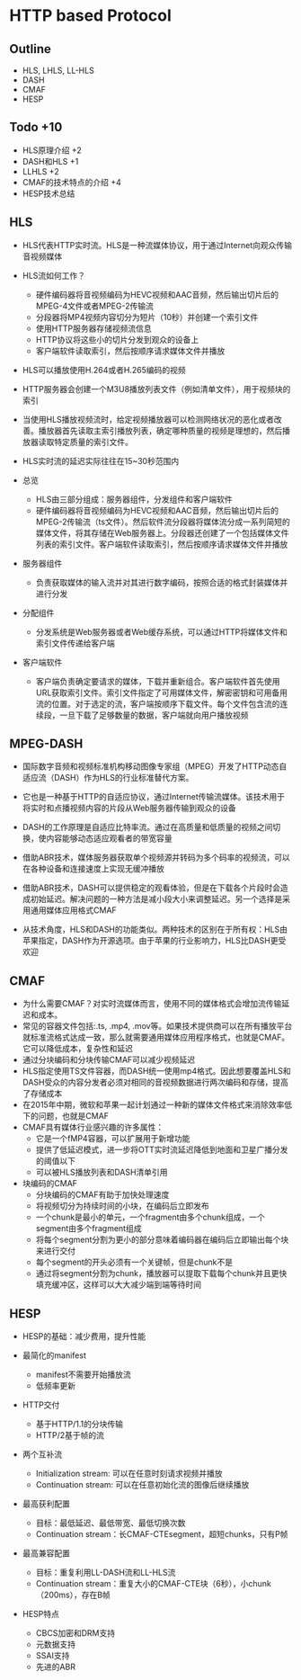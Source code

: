 # HTTP based Protocol

## Outline

- HLS, LHLS, LL-HLS
- DASH
- CMAF
- HESP

## Todo +10

- HLS原理介绍 +2
- DASH和HLS +1
- LLHLS +2
- CMAF的技术特点的介绍 +4
- HESP技术总结

## HLS

- HLS代表HTTP实时流。HLS是一种流媒体协议，用于通过Internet向观众传输音视频媒体
- HLS流如何工作？
  - 硬件编码器将音视频编码为HEVC视频和AAC音频，然后输出切片后的MPEG-4文件或者MPEG-2传输流
  - 分段器将MP4视频内容切分为短片（10秒）并创建一个索引文件
  - 使用HTTP服务器存储视频流信息
  - HTTP协议将这些小的切片分发到观众的设备上
  - 客户端软件读取索引，然后按顺序请求媒体文件并播放

- HLS可以播放使用H.264或者H.265编码的视频
- HTTP服务器会创建一个M3U8播放列表文件（例如清单文件），用于视频块的索引
- 当使用HLS播放视频流时，给定视频播放器可以检测网络状况的恶化或者改善。播放器首先读取主索引播放列表，确定哪种质量的视频是理想的，然后播放器读取特定质量的索引文件。
- HLS实时流的延迟实际往往在15~30秒范围内
- 总览
  - HLS由三部分组成：服务器组件，分发组件和客户端软件
  - 硬件编码器将音视频编码为HEVC视频和AAC音频，然后输出切片后的MPEG-2传输流（ts文件）。然后软件流分段器将媒体流分成一系列简短的媒体文件，将其存储在Web服务器上。分段器还创建了一个包括媒体文件列表的索引文件。客户端软件读取索引，然后按顺序请求媒体文件并播放
- 服务器组件
  - 负责获取媒体的输入流并对其进行数字编码，按照合适的格式封装媒体并进行分发
- 分配组件
  - 分发系统是Web服务器或者Web缓存系统，可以通过HTTP将媒体文件和索引文件传递给客户端
- 客户端软件
  - 客户端负责确定要请求的媒体，下载并重新组合。客户端软件首先使用URL获取索引文件。索引文件指定了可用媒体文件，解密密钥和可用备用流的位置。对于选定的流，客户端按顺序下载文件。每个文件包含流的连续段，一旦下载了足够数量的数据，客户端就向用户播放视频

## MPEG-DASH

- 国际数字音频和视频标准机构移动图像专家组（MPEG）开发了HTTP动态自适应流（DASH）作为HLS的行业标准替代方案。

- 它也是一种基于HTTP的自适应协议，通过Internet传输流媒体。该技术用于将实时和点播视频内容的片段从Web服务器传输到观众的设备

- DASH的工作原理是自适应比特率流。通过在高质量和低质量的视频之间切换，使内容能够动态适应观看者的带宽容量
- 借助ABR技术，媒体服务器获取单个视频源并转码为多个码率的视频流，可以在各种设备和连接速度上实现无缓冲播放
- 借助ABR技术，DASH可以提供稳定的观看体验，但是在下载各个片段时会造成初始延迟。解决问题的一种方法是减小段大小来调整延迟。另一个选择是采用通用媒体应用格式CMAF
- 从技术角度，HLS和DASH的功能类似。两种技术的区别在于所有权：HLS由苹果指定，DASH作为开源选项。由于苹果的行业影响力，HLS比DASH更受欢迎

## CMAF

- 为什么需要CMAF？对实时流媒体而言，使用不同的媒体格式会增加流传输延迟和成本。
- 常见的容器文件包括:.ts, .mp4, .mov等。如果技术提供商可以在所有播放平台就标准流格式达成一致，那么就需要通用媒体应用程序格式，也就是CMAF。它可以降低成本，复杂性和延迟
- 通过分块编码和分块传输CMAF可以减少视频延迟
- HLS指定使用TS文件容器，而DASH统一使用mp4格式。因此想要覆盖HLS和DASH受众的内容分发者必须对相同的音视频数据进行两次编码和存储，提高了存储成本
- 在2015年中期，微软和苹果一起计划通过一种新的媒体文件格式来消除效率低下的问题，也就是CMAF
- CMAF具有媒体行业感兴趣的许多属性：
  - 它是一个fMP4容器，可以扩展用于新增功能
  - 提供了低延迟模式，进一步将OTT实时流延迟降低到地面和卫星广播分发的阈值以下
  - 可以被HLS播放列表和DASH清单引用
- 块编码的CMAF
  - 分块编码的CMAF有助于加快处理速度
  - 将视频切分为持续时间的小块，在编码后立即发布
  - 一个chunk是最小的单元，一个fragment由多个chunk组成，一个segment由多个fragment组成
  - 将每个segment分割为更小的部分意味着编码器在编码后立即输出每个块来进行交付
  - 每个segment的开头必须有一个关键帧，但是chunk不是
  - 通过将segment分割为chunk，播放器可以提取下载每个chunk并且更快填充缓冲区，这样可以大大减少端到端等待时间

## HESP

- HESP的基础：减少费用，提升性能

- 最简化的manifest

  - manifest不需要开始播放流
  - 低频率更新

- HTTP交付

  - 基于HTTP/1.1的分块传输
  - HTTP/2基于帧的流

- 两个互补流

  - Initialization stream: 可以在任意时刻请求视频并播放
  - Continuation stream: 可以在任意初始化流的图像后继续播放

- 最高获利配置

  - 目标：最低延迟、最低带宽、最低切换次数
  - Continuation stream：长CMAF-CTEsegment，超短chunks，只有P帧

- 最高兼容配置

  - 目标：重复利用LL-DASH流和LL-HLS流
  - Continuation stream：重复大小的CMAF-CTE块（6秒），小chunk（200ms），存在B帧
  
- HESP特点

  - CBCS加密和DRM支持
  - 元数据支持
  - SSAI支持
  - 先进的ABR
  
  